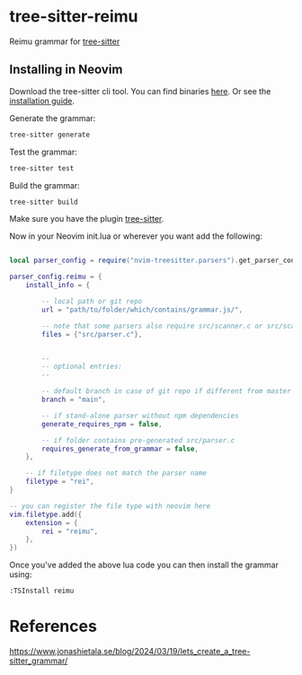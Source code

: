 # tree-sitter-reimu

Reimu grammar for [tree-sitter](https://github.com/tree-sitter/tree-sitter)

## Installing in Neovim

Download the tree-sitter cli tool. You can find binaries [here](https://github.com/tree-sitter/tree-sitter/releases/). Or see the [installation guide](https://tree-sitter.github.io/tree-sitter/creating-parsers#installation).

Generate the grammar:
```sh
tree-sitter generate
```

Test the grammar:
```sh
tree-sitter test
```

Build the grammar:
```sh
tree-sitter build
```

Make sure you have the plugin [tree-sitter](https://github.com/nvim-treesitter/nvim-treesitter).

Now in your Neovim init.lua or wherever you want add the following:
```lua

local parser_config = require("nvim-treesitter.parsers").get_parser_configs()

parser_config.reimu = {
    install_info = {

        -- local path or git repo
        url = "path/to/folder/which/contains/grammar.js/",

        -- note that some parsers also require src/scanner.c or src/scanner.cc
        files = {"src/parser.c"},


        --
        -- optional entries:
        --

        -- default branch in case of git repo if different from master
        branch = "main",

        -- if stand-alone parser without npm dependencies
        generate_requires_npm = false,

        -- if folder contains pre-generated src/parser.c
        requires_generate_from_grammar = false,
    },

    -- if filetype does not match the parser name
    filetype = "rei",
}

-- you can register the file type with neovim here
vim.filetype.add({
    extension = {
        rei = "reimu",
    },
})
```

Once you've added the above lua code you can then install the grammar using:
```
:TSInstall reimu
```



# References

https://www.jonashietala.se/blog/2024/03/19/lets_create_a_tree-sitter_grammar/
